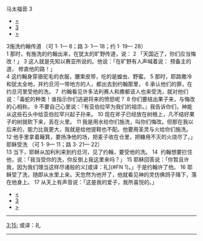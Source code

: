 ﻿





 马太福音 3




* [<](bible/MAT02.md)
* [3](bible/MAT.md)
* [>](bible/MAT04.md)



 
3施洗约翰传道 （可
1·
1—
8；路
3·
1—
18；约
1·
19—
28）  
1 那时，有施洗的约翰出来，在犹太的旷野传道，说： 
2 「天国近了，你们应当悔改！」 
3 这人就是先知以赛亚所说的。他说：「在旷野有人声喊着说： 预备主的道， 修直他的路！」  
4 这约翰身穿骆驼毛的衣服，腰束皮带，吃的是蝗虫、野蜜。 
5 那时，耶路撒冷和犹太全地，并约旦河一带地方的人，都出去到约翰那里， 
6 承认他们的罪，在约旦河里受他的洗。 
7  约翰看见许多法利赛人和撒都该人也来受洗，就对他们说：「毒蛇的种类！谁指示你们逃避将来的愤怒呢？ 
8 你们要结出果子来，与悔改的心相称。 
9 不要自己心里说：『有亚伯拉罕为我们的祖宗。』我告诉你们，神能从这些石头中给亚伯拉罕兴起子孙来。 
10 现在斧子已经放在树根上，凡不结好果子的树就砍下来，丢在火里。 
11 我是用水给你们施洗，叫你们悔改。但那在我以后来的，能力比我更大，我就是给他提鞋也不配。他要用圣灵与火给你们施洗。 
12 他手里拿着簸箕，要扬净他的场，把麦子收在仓里，把糠用不灭的火烧尽了。」 耶稣受洗 （可
1·
9—
11；路
3·
21—
22）  
13 当下，耶稣从加利利来到约旦河，见了约翰，要受他的洗。 
14  约翰想要拦住他，说：「我当受你的洗，你反倒上我这里来吗？」 
15 耶稣回答说：「你暂且许我，因为我们理当这样尽诸般的义[或译：礼](#FN
1)。」于是约翰许了他。 
16 耶稣受了洗，随即从水里上来。天忽然为他开了，他就看见神的灵仿佛鸽子降下，落在他身上。 
17 从天上有声音说：「这是我的爱子，我所喜悦的。」 
* [<](bible/MAT02.md)
* [3](bible/MAT.md)
* [>](bible/MAT04.md)





---


[3:15:](#V15)
或译：礼




---









